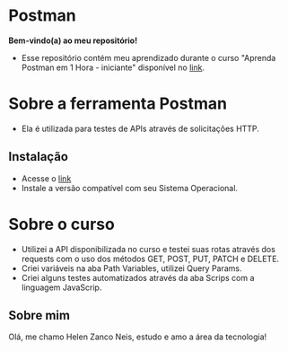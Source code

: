 # Postman

**Bem-vindo(a) ao meu repositório!**

- Esse repositório contém meu aprendizado durante o curso "Aprenda Postman em 1 Hora - iniciante" disponível no [link](https://www.udemy.com/course/aprenda-postman-em-1-hora-iniciante/).
  
# Sobre a ferramenta Postman  

- Ela é utilizada para testes de APIs através de solicitações HTTP.

## Instalação

- Acesse o [link](https://www.postman.com/downloads/)
- Instale a versão compatível com seu Sistema Operacional.

# Sobre o curso 

- Utilizei a API disponibilizada no curso e testei suas rotas através dos requests com o uso dos métodos GET, POST, PUT, PATCH e DELETE.
- Criei variáveis na aba Path Variables, utilizei Query Params.
- Criei alguns testes automatizados através da aba Scrips com a linguagem JavaScrip.
  
## Sobre mim

Olá, me chamo Helen Zanco Neis, estudo e amo a área da tecnologia!
